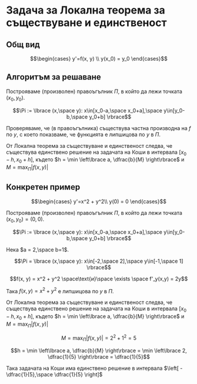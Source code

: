 # Задача за Локална теорема за  съществуване и единственост

## Общ вид

$$\begin{cases} y'=f(x, y) \\ y(x_0) = y_0 \end{cases}$$

## Алгоритъм за решаване

Построяваме (произволен) правоъгълник ${\Pi}$, в който да лежи точката $(x_0,y_0)$.

$$\Pi := \lbrace (x,\space y): x\in[x_0-a,\space x_0+a],\space y\in[y_0-b,\space y_0+b] \rbrace$$

Проверяваме, че (в правоъгълника) съществува частна производна на $f$ по $y$, с което показваме, че функцията е липшицова по $y$ в ${\Pi}$.

От Локална теорема за  съществуване и единственост следва, че съществува единствено решение на задачата на Коши в интервала $[x_0-h,x_0+h]$, където $h = \min \left\lbrace a, \dfrac{b}{M} \right\rbrace$ и $M = \displaystyle \max_{\Pi}|f(x, y)|$

## Конкретен пример

```math
\begin{cases}
y'=x^2 + y^2\\
y(0) = 0
\end{cases}
```

Построяваме (произволен) правоъгълник ${\Pi}$, в който да лежи точката $(x_0,y_0) = (0, 0)$.

$$\Pi := \lbrace (x,\space y): x\in[x_0-a,\space x_0+a],\space y\in[y_0-b,\space y_0+b] \rbrace$$

Нека $a = 2,\space b=1$.

$$\Pi = \lbrace (x,\space y): x\in[-2,\space 2],\space y\in[-1,\space 1] \rbrace$$

$$f(x, y) = x^2 + y^2 \space\text{и}\space \exists \space f'_y(x,y) = 2y$$

Така $f(x, y) = x^2 + y^2$ е липшицова по $y$ в ${\Pi}$.

От Локална теорема за  съществуване и единственост следва, че съществува единствено решение на задачата на Коши в интервала $[x_0-h,x_0+h]$, където $h = \min \left\lbrace a, \dfrac{b}{M} \right\rbrace$ и $M = \displaystyle \max_{\Pi}|f(x, y)|$

$$M = \displaystyle \max_{\Pi}|f(x, y)| = 2^2 + 1^2 = 5$$

$$h = \min \left\lbrace a, \dfrac{b}{M} \right\rbrace = \min \left\lbrace 2, \dfrac{1}{5} \right\rbrace = \dfrac{1}{5}$$

Така задачата на Коши има единствено решение в интервала $\left[ -\dfrac{1}{5},\space \dfrac{1}{5} \right]$